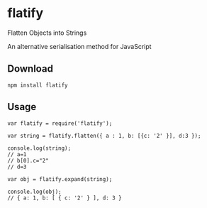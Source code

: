 # flatify

Flatten Objects into Strings

An alternative serialisation method for JavaScript

## Download

```
npm install flatify
```

## Usage

```
var flatify = require('flatify');

var string = flatify.flatten({ a : 1, b: [{c: '2' }], d:3 });

console.log(string);
// a=1
// b[0].c="2"
// d=3

var obj = flatify.expand(string);

console.log(obj);
// { a: 1, b: [ { c: '2' } ], d: 3 }
```



